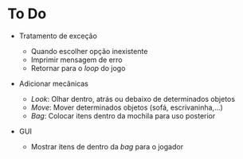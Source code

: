 # To Do

- Tratamento de exceção
	- Quando escolher opção inexistente
	- Imprimir mensagem de erro
	- Retornar para o _loop_ do jogo

- Adicionar mecânicas
	- _Look_: Olhar dentro, atrás ou debaixo de determinados objetos
	- _Move_: Mover determinados objetos (sofá, escrivaninha,...)
	- _Bag_: Colocar itens dentro da mochila para uso posterior

- GUI
	- Mostrar itens de dentro da _bag_ para o jogador

